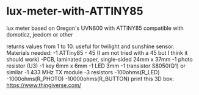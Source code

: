 # lux-meter-with-ATTINY85
lux meter based on Oregon's UVN800 with ATTINY85
compatible with domoticz, jeedom or other

returns values from 1 to 10.
useful for twilight and sunshine sensor.
Materials needed:
  -1 ATTiny85 - 45  (I am not tried with a 45 but I think it should work)
  -PCB, laminated paper, single-sided 24mm x 37mm
  -1 photo resistor (U3)
  -1 key 6mm x 6mm
  -1 LED 3mm
  -1 transistor S8050(Q1) or similar
  -1 433 MHz TX module
  -3 resistors 
    -100ohms(R_LED)
    -1000ohms(R_PHOTO)
    -10000ohms(R_BUTTON)
print this 3D box:
https://www.thingiverse.com/
